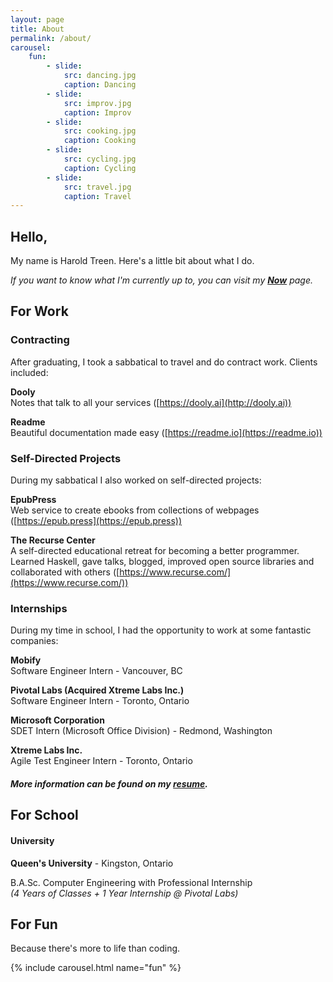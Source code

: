 ```yaml
---
layout: page
title: About
permalink: /about/
carousel:
    fun:
        - slide:
            src: dancing.jpg
            caption: Dancing
        - slide:
            src: improv.jpg
            caption: Improv
        - slide:
            src: cooking.jpg
            caption: Cooking
        - slide:
            src: cycling.jpg
            caption: Cycling
        - slide:
            src: travel.jpg
            caption: Travel
---
```


## Hello,

My name is Harold Treen. Here's a little bit about what I do.

*If you want to know what I'm currently up to, you can visit my **[Now](../now)** page.*

## For Work

### Contracting
After graduating, I took a sabbatical to travel and do contract work. Clients included:

**Dooly**  
Notes that talk to all your services ([https://dooly.ai](http://dooly.ai))

**Readme**  
Beautiful documentation made easy ([https://readme.io](https://readme.io))

### Self-Directed Projects

During my sabbatical I also worked on self-directed projects:

**EpubPress**  
Web service to create ebooks from collections of webpages ([https://epub.press](https://epub.press))

**The Recurse Center**  
A self-directed educational retreat for becoming a better programmer.  
Learned Haskell, gave talks, blogged, improved open source libraries and collaborated with others ([https://www.recurse.com/](https://www.recurse.com/))

### Internships

During my time in school, I had the opportunity to work at some fantastic companies:

**Mobify**  
Software Engineer Intern - Vancouver, BC

**Pivotal Labs (Acquired Xtreme Labs Inc.)**  
Software Engineer Intern - Toronto, Ontario

**Microsoft Corporation**  
SDET Intern (Microsoft Office Division) - Redmond, Washington

**Xtreme Labs Inc.**  
Agile Test Engineer Intern - Toronto, Ontario

#### *More information can be found on my [resume](/resume).*

## For School

#### University

**Queen's University** - Kingston, Ontario

B.A.Sc. Computer Engineering with Professional Internship  
*(4 Years of Classes + 1 Year Internship @ Pivotal Labs)*

## For Fun

Because there's more to life than coding.

{% include carousel.html name="fun" %}
